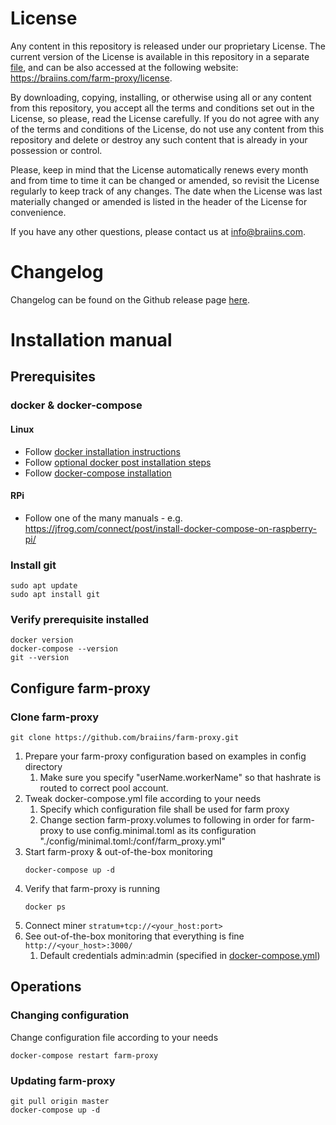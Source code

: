 # License

Any content in this repository is released under our proprietary License. The current version of the License is available in this repository in a separate [file](LICENSE.md), and can be also accessed at the following website: https://braiins.com/farm-proxy/license.

By downloading, copying, installing, or otherwise using all or any content from this repository, you accept all the terms and conditions set out in the License, so please, read the License carefully. If you do not agree with any of the terms and conditions of the License, do not use any content from this repository and delete or destroy any such content that is already in your possession or control.

Please, keep in mind that the License automatically renews every month and from time to time it can be changed or amended, so revisit the License regularly to keep track of any changes. The date when the License was last materially changed or amended is listed in the header of the License for convenience.

If you have any other questions, please contact us at info@braiins.com.

# Changelog

Changelog can be found on the Github release page [here](https://github.com/braiins/farm-proxy/releases).

# Installation manual

## Prerequisites
### docker & docker-compose
#### Linux
- Follow [docker installation instructions](https://docs.docker.com/engine/install/ubuntu/)
- Follow [optional docker post installation steps](https://docs.docker.com/engine/install/linux-postinstall/#manage-docker-as-a-non-root-user)
- Follow [docker-compose installation](https://docs.docker.com/compose/install/)

#### RPi
- Follow one of the many manuals - e.g. https://jfrog.com/connect/post/install-docker-compose-on-raspberry-pi/

### Install git
```
sudo apt update
sudo apt install git
```

### Verify prerequisite installed
```
docker version
docker-compose --version
git --version
```

## Configure farm-proxy
### Clone farm-proxy
```
git clone https://github.com/braiins/farm-proxy.git
```
1. Prepare your farm-proxy configuration based on examples in config directory
   1. Make sure you specify "userName.workerName" so that hashrate is routed to correct pool account.     
3. Tweak docker-compose.yml file according to your needs
   1. Specify which configuration file shall be used for farm proxy
   2. Change section farm-proxy.volumes to following in order for farm-proxy to use config.minimal.toml as its configuration  "./config/minimal.toml:/conf/farm_proxy.yml"
4. Start farm-proxy & out-of-the-box monitoring
   ```
   docker-compose up -d
   ```
4. Verify that farm-proxy is running
   ```
   docker ps
   ```
5. Connect miner ```stratum+tcp://<your_host:port>```
6. See out-of-the-box monitoring that everything is fine ```http://<your_host>:3000/```
   1. Default credentials admin:admin (specified in [docker-compose.yml](/docker-compose.yml))

## Operations
### Changing configuration
Change configuration file according to your needs
```
docker-compose restart farm-proxy
```
### Updating farm-proxy
```
git pull origin master
docker-compose up -d
```
